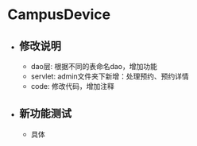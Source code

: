 # CampusDevice

- 修改说明 
  --
  - dao层: 根据不同的表命名dao，增加功能
  - servlet: admin文件夹下新增：处理预约、预约详情
  - code: 修改代码，增加注释
- 新功能测试
  -
  - 具体